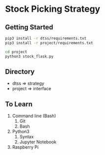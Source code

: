 # Stock Picking Strategy

## Getting Started

```sh
pip3 install -r dtss/requirements.txt
pip3 install -r project/requirements.txt
```

```sh
cd project
python3 stock_flask.py
```

## Directory

* dtss => strategy
* project => interface

## To Learn

1. Command line (Bash)
   1. Git
   2. Bash
2. Python3
   1. Syntax
   2. Jupyter Notebook
3. Raspberry Pi
